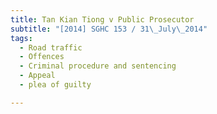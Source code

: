 ```yaml
---
title: Tan Kian Tiong v Public Prosecutor 
subtitle: "[2014] SGHC 153 / 31\_July\_2014"
tags:
  - Road traffic
  - Offences
  - Criminal procedure and sentencing
  - Appeal
  - plea of guilty

---
```


